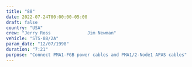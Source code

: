 ```yaml
---
title: "88"
date: 2022-07-24T00:00:00-05:00
draft: false
country: "USA"
crew: "Jerry Ross              Jim Newman"
vehicle: "STS-88/2A"
param_date: "12/07/1998"
duration: "7:21"
purpose: "Connect PMA1-FGB power cables and PMA1/2-Node1 APAS cables"
---
```

